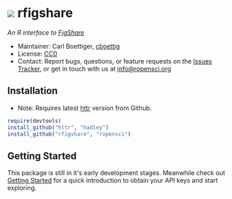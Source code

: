 ![](http://farm9.staticflickr.com/8180/7950489358_ea902bdaae_o.png) rfigshare 
=============================================================================

*An R interface to [FigShare](http://figshare.com)*

* Maintainer: Carl Boettiger, [cboettig](https://github.com/cboettig)
* License: [CC0](http://creativecommons.org/publicdomain/zero/1.0/)
* Contact: Report bugs, questions, or feature requests on the [Issues Tracker](https://github.com/ropensci/rfigshare/issues), or get in touch with us at [info@ropensci.org](emailto:info@ropensci.org)

Installation
------------

* Note: Requires latest [httr](https://github.com/hadley/httr) version from Github.

```r
require(devtools)
install_github("httr", "hadley")
install_github("rfigshare", "ropensci")
```

Getting Started
---------------

This package is still in it's early development stages.  Meanwhile check out [Getting Started](https://github.com/ropensci/rfigshare/blob/master/inst/doc/getting_started.md) for a quick introduction to obtain your API keys and start exploring.  
